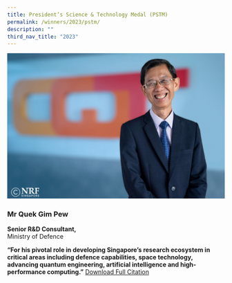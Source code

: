 ```yaml
---
title: President’s Science & Technology Medal (PSTM)
permalink: /winners/2023/pstm/
description: ""
third_nav_title: "2023"
---
```

![2023 PSTM – Mr Quek Gim Pew](/images/Winners/2023/2023-pstm-qgp.jpg)

### **Mr Quek Gim Pew**

<b>Senior R&amp;D Consultant,</b><br> 
Ministry of Defence  

<b>“For his pivotal role in developing Singapore’s research ecosystem in critical areas including defence capabilities, space technology, advancing quantum engineering, artificial intelligence and high-performance computing.”</b>
[Download Full Citation](/files/Citations/2023/2023-pstm-citation-mr-quek-gim-pew.pdf)
<br><br>
